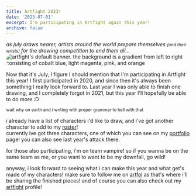 ```yaml
---
title: Artfight 2023!
date: '2023-07-01'
excerpt: I'm participating in Artfight again this year!
archive: false
---
```


<!-- ## asdf -->
*as july draws nearer, artists around the world prepare themselves <small>(and their wrists)</small> for the drawing competition to end them all...*
<img src="/images/artfight_banner_1k.jpg" style="border-radius:1rem;" alt="artfight's default banner. the background is a gradient from left to right consisting of cobalt blue, light magenta, pink, and orange">

Now that it's July, I figure I should mention that I'm participating in Artfight this year! I first participated in 2020, and since then it's always been something I really look forward to. Last year I was only able to finish one drawing, and I completely forgot in 2021, but this year I'll hopefully be able to do more :D

<small>wait why on earth and i writing with proper grammar to hell with that</small>

i already have a list of characters i'd like to draw, and i've got another character to add to my [roster](https://artfight.net/~Kayt_was_taken/characters)!<br>
currently ive got three characters, one of which you can see on my [portfolio](/portfolio) page! you can also see last year's attack there.

for those also participating, i'm on team vampire! so if you wanna be on the same team as me, or you want to want to be my downfall, go wild!

anyway, i look forward to seeing what i can make this year and what get's made of my characters! make sure to follow me on [artfol](https://artfol.me/kayt_was_taken) as that's where i'll be sharing the finished pieces! and of course you can also check out my [artfight](https://artfight.net/~Kayt_was_taken) profile!